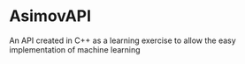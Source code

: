 # AsimovAPI
An API created in C++ as a learning exercise to allow the easy implementation of machine learning
